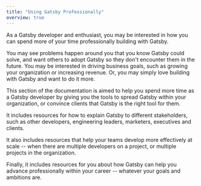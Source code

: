 ```yaml
---
title: "Using Gatsby Professionally"
overview: true
---
```


As a Gatsby developer and enthusiast, you may be interested in how you can spend more of your time professionally building with Gatsby.

You may see problems happen around you that you know Gatsby could solve, and want others to adopt Gatsby so they don't encounter them in the future. You may be interested in driving business goals, such as growing your organization or increasing revenue. Or, you may simply love building with Gatsby and want to do it more.

This section of the documentation is aimed to help you spend more time as a Gatsby developer by giving you the tools to spread Gatsby within your organization, or convince clients that Gatsby is the right tool for them.

It includes resources for how to explain Gatsby to different stakeholders, such as other developers, engineering leaders, marketers, executives and clients.

It also includes resources that help your teams develop more effectively at scale -- when there are multiple developers on a project, or multiple projects in the organization.

Finally, it includes resources for you about how Gatsby can help you advance professionally within your career -- whatever your goals and ambitions are.

<GuideList slug={props.slug} />
